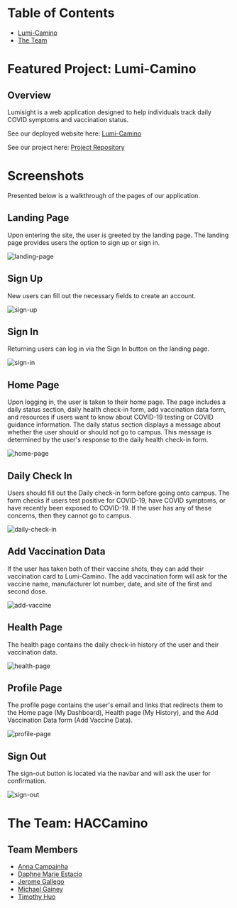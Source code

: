 # Table of Contents
* [Lumi-Camino](#featured-project-lumi-camino)
* [The Team](#the-team-haccamino)

# Featured Project: Lumi-Camino
## Overview
Lumisight is a web application designed to help individuals track daily COVID symptoms and vaccination status. 

See our deployed website here: <a href="https://lumi-camino.meteorapp.com/#/" target="_blank">Lumi-Camino</a>

See our project here: <a href="https://github.com/HACC-Camino/HACC-Camino" target="_blank">Project Repository</a>

# Screenshots
Presented below is a walkthrough of the pages of our application. 


## Landing Page
Upon entering the site, the user is greeted by the landing page. The landing page provides users the option to sign up or sign in. 

<img class="ui medium floated rounded image" src="/images/lumi-camino/landing-page.png" alt="landing-page">

## Sign Up
New users can fill out the necessary fields to create an account. 

<img class="ui medium floated rounded image" src="/images/lumi-camino/sign-up.png" alt="sign-up">

## Sign In
Returning users can log in via the Sign In button on the landing page. 

<img class="ui medium floated rounded image" src="/images/lumi-camino/sign-in.png" alt="sign-in">

## Home Page
Upon logging in, the user is taken to their home page. The page includes a daily status section, daily health check-in form, add vaccination data form, and resources if users want to know about COVID-19 testing or COVID guidance information. The daily status section displays a message about whether the user should or should not go to campus. This message is determined by the user's response to the daily health check-in form. 

<img class="ui medium floated rounded image" src="/images/lumi-camino/home-page.png" alt="home-page">

## Daily Check In 
Users should fill out the Daily check-in form before going onto campus. The form checks if users test positive for COVID-19, have COVID symptoms, or have recently been exposed to COVID-19. If the user has any of these concerns, then they cannot go to campus.

<img class="ui medium floated rounded image" src="/images/lumi-camino/daily-check-in.png" alt="daily-check-in">

## Add Vaccination Data
If the user has taken both of their vaccine shots, they can add their vaccination card to Lumi-Camino. The add vaccination form will ask for the vaccine name, manufacturer lot number, date, and site of the first and second dose. 

<img class="ui medium floated rounded image" src="images/lumi-camino/add-vaccine.png" alt="add-vaccine">

## Health Page
The health page contains the daily check-in history of the user and their vaccination data.

<img class="ui medium floated rounded image"  src="images/lumi-camino/health-page.png" alt="health-page">

## Profile Page
The profile page contains the user's email and links that redirects them to the Home page (My Dashboard), Health page (My History), and the Add Vaccination Data form (Add Vaccine Data).

<img class="ui medium floated rounded image"  src="images/lumi-camino/profile-page.png" alt="profile-page">

## Sign Out
The sign-out button is located via the navbar and will ask the user for confirmation.

<img class="ui medium floated rounded image" src="/images/lumi-camino/sign-out.png" alt="sign-out">

# The Team: HACCamino 

## Team Members
- [Anna Campainha](https://github.com/annacampainha)
- [Daphne Marie Estacio](https://github.com/dmtapia)
- [Jerome Gallego](https://github.com/alohajerome)
- [Michael Gainey](https://github.com/micgainey)
- [Timothy Huo](https://github.com/timothyhuo1)
